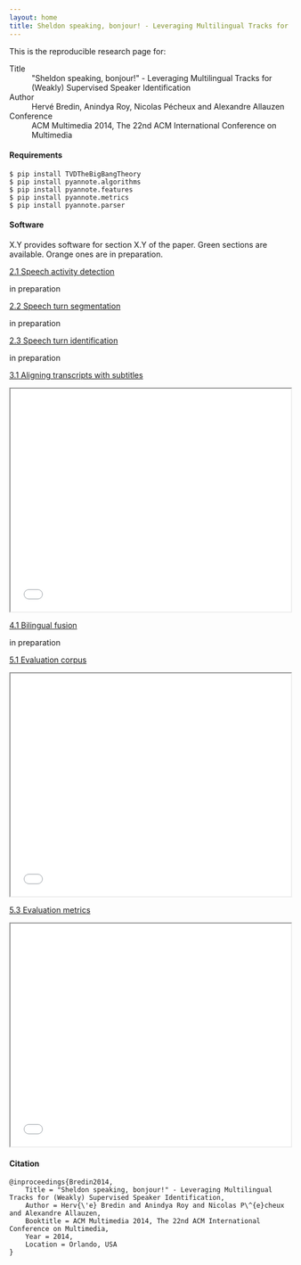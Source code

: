 ```yaml
---
layout: home
title: Sheldon speaking, bonjour! - Leveraging Multilingual Tracks for (Weakly) Supervised Speaker Identification
---
```


<p class="lead">This is the reproducible research page for:</p>

<dl class="dl-horizontal">
  <dt>Title</dt>
  <dd>"Sheldon speaking, bonjour!" - Leveraging Multilingual Tracks for (Weakly) Supervised Speaker Identification</dd>
  <dt>Author</dt>
  <dd>Hervé Bredin, Anindya Roy, Nicolas Pécheux and Alexandre Allauzen</dd>
  <dt>Conference</dt>
  <dd>ACM Multimedia 2014, The 22nd ACM International Conference on Multimedia</dd>
</dl>

<h4>Requirements</h4>


```
$ pip install TVDTheBigBangTheory
$ pip install pyannote.algorithms
$ pip install pyannote.features
$ pip install pyannote.metrics
$ pip install pyannote.parser
```

<h4>Software</h4>

<p>
<span class="label label-default">X.Y</span> provides software for section <span class="label label-default">X.Y</span> of the paper.
<span class="label label-success">Green</span> sections are available.
<span class="label label-warning">Orange</span> ones are in preparation.
</p>

<div class="panel-group" id="accordion">

  <div class="panel panel-warning">
    <div class="panel-heading">
      <p class="panel-title">
         <a data-toggle="collapse" data-parent="#accordion" href="#speechActivityDetection">
          <span class="label label-warning">2.1</span> Speech activity detection
        </a>
      </p>
    </div>
    <div id="speechActivityDetection" class="panel-collapse collapse">
        <div class="panel-body">
        <span class="label label-warning">in preparation</span>
        </div>
    </div>
  </div>

  <div class="panel panel-warning">
    <div class="panel-heading">
      <p class="panel-title">
        <a data-toggle="collapse" data-parent="#accordion" href="#speechTurnSegmentation">
          <span class="label label-warning">2.2</span> Speech turn segmentation
        </a>
      </p>
    </div>
    <div id="speechTurnSegmentation" class="panel-collapse collapse">
        <div class="panel-body">
        <span class="label label-warning">in preparation</span>
        </div>
    </div>
  </div>

  <div class="panel panel-warning">
    <div class="panel-heading">
      <p class="panel-title">
        <a data-toggle="collapse" data-parent="#accordion" href="#speechTurnIdentification">
          <span class="label label-warning">2.3</span> Speech turn identification
        </a>
      </p>
    </div>
    <div id="speechTurnIdentification" class="panel-collapse collapse">
        <div class="panel-body">
        <span class="label label-warning">in preparation</span>
        </div>
    </div>
  </div>
  
  <div class="panel panel-success">
    <div class="panel-heading">
      <p class="panel-title">
        <a data-toggle="collapse" data-parent="#accordion" href="#aligningTranscriptsWithSubtitles">
          <span class="label label-success">3.1</span> Aligning transcripts with subtitles
        </a>
      </p>
    </div>
    <div id="aligningTranscriptsWithSubtitles" class="panel-collapse collapse">
      <div class="panel-body">
        <iframe src="31.html" width="100%" height="400"></iframe>
      </div>
    </div>
  </div>

  <div class="panel panel-warning">
    <div class="panel-heading">
      <p class="panel-title">
        <a data-toggle="collapse" data-parent="#accordion" href="#bilingualIdentification">
         <span class="label label-warning">4.1</span> Bilingual fusion
        </a>
      </p>
    </div>
    <div id="bilingualIdentification" class="panel-collapse collapse">
      <div class="panel-body">
        <span class="label label-warning">in preparation</span>
      </div>
    </div>
  </div>

  <div class="panel panel-success">
    <div class="panel-heading">
      <p class="panel-title">
        <a data-toggle="collapse" data-parent="#accordion" href="#evaluation">
          <span class="label label-success">5.1</span> Evaluation corpus
        </a>
      </p>
    </div>
    <div id="evaluation" class="panel-collapse collapse">
      <div class="panel-body">
        <iframe src="51.html" width="100%" height="400"></iframe>
      </div>
    </div>
  </div>


  <div class="panel panel-success">
    <div class="panel-heading">
      <p class="panel-title">
        <a data-toggle="collapse" data-parent="#accordion" href="#evaluationMetrics">
          <span class="label label-success">5.3</span> Evaluation metrics
        </a>
      </p>
    </div>
    <div id="evaluationMetrics" class="panel-collapse collapse">
      <div class="panel-body">
        <iframe src="53.html" width="100%" height="400"></iframe>
      </div>
    </div>
  </div>
</div>

<h4>Citation</h4>

```
@inproceedings{Bredin2014,
    Title = "Sheldon speaking, bonjour!" - Leveraging Multilingual Tracks for (Weakly) Supervised Speaker Identification,
    Author = Herv{\'e} Bredin and Anindya Roy and Nicolas P\^{e}cheux and Alexandre Allauzen,
    Booktitle = ACM Multimedia 2014, The 22nd ACM International Conference on Multimedia,
    Year = 2014,
    Location = Orlando, USA
}
```

</div>


